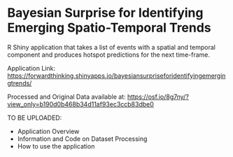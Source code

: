 # Bayesian Surprise for Identifying Emerging Spatio-Temporal Trends
R Shiny application that takes a list of events with a spatial and temporal component and produces hotspot predictions for the next time-frame.

Application Link: https://forwardthinking.shinyapps.io/bayesiansurpriseforidentifyingemergingtrends/

Processed and Original Data available at: https://osf.io/8g7ny/?view_only=b190d0b468b34d11af93ec3ccb83dbe0

TO BE UPLOADED:
- Application Overview
- Information and Code on Dataset Processing
- How to use the application
